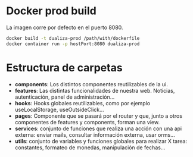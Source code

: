 # Docker prod build

La imagen corre por defecto en el puerto 8080. 

```bash
docker build -t dualiza-prod /path/with/dockerfile
docker container run -p hostPort:8080 dualiza-prod
```

# Estructura de carpetas

- **components**: Los distintos componentes reutilizables de la ui.
- **features**: Las distintas funcionalidades de nuestra web. Noticias, autenticación, panel de administración...
- **hooks**: Hooks globales reutilizables, como por ejemplo useLocalStorage, useOutsideClick...
- **pages**: Componente que se pasará por el router y que, junto a otros componentes de features y components, forman una view.
- **services**: conjunto de funciones que realiza una acción con una api externa: enviar mails, consultar información externa, usar orms...
- **utils**: conjunto de variables y funciones globales para realizar X tarea: constantes, formateo de monedas, manipulación de fechas...

